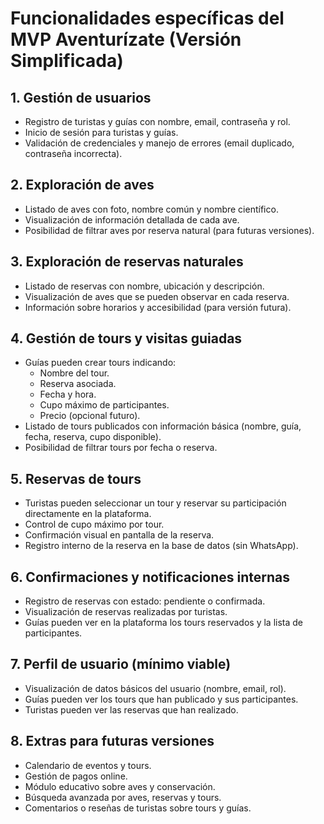 # Funcionalidades específicas del MVP Aventurízate (Versión Simplificada)

## 1. Gestión de usuarios

- Registro de turistas y guías con nombre, email, contraseña y rol.
- Inicio de sesión para turistas y guías.
- Validación de credenciales y manejo de errores (email duplicado, contraseña incorrecta).

## 2. Exploración de aves

- Listado de aves con foto, nombre común y nombre científico.
- Visualización de información detallada de cada ave.
- Posibilidad de filtrar aves por reserva natural (para futuras versiones).

## 3. Exploración de reservas naturales

- Listado de reservas con nombre, ubicación y descripción.
- Visualización de aves que se pueden observar en cada reserva.
- Información sobre horarios y accesibilidad (para versión futura).

## 4. Gestión de tours y visitas guiadas

- Guías pueden crear tours indicando:
  - Nombre del tour.
  - Reserva asociada.
  - Fecha y hora.
  - Cupo máximo de participantes.
  - Precio (opcional futuro).
- Listado de tours publicados con información básica (nombre, guía, fecha, reserva, cupo disponible).
- Posibilidad de filtrar tours por fecha o reserva.

## 5. Reservas de tours

- Turistas pueden seleccionar un tour y reservar su participación directamente en la plataforma.
- Control de cupo máximo por tour.
- Confirmación visual en pantalla de la reserva.
- Registro interno de la reserva en la base de datos (sin WhatsApp).

## 6. Confirmaciones y notificaciones internas

- Registro de reservas con estado: pendiente o confirmada.
- Visualización de reservas realizadas por turistas.
- Guías pueden ver en la plataforma los tours reservados y la lista de participantes.

## 7. Perfil de usuario (mínimo viable)

- Visualización de datos básicos del usuario (nombre, email, rol).
- Guías pueden ver los tours que han publicado y sus participantes.
- Turistas pueden ver las reservas que han realizado.

## 8. Extras para futuras versiones

- Calendario de eventos y tours.
- Gestión de pagos online.
- Módulo educativo sobre aves y conservación.
- Búsqueda avanzada por aves, reservas y tours.
- Comentarios o reseñas de turistas sobre tours y guías.
